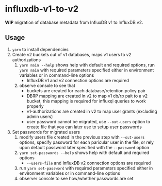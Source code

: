 # influxdb-v1-to-v2

**WIP** migration of database metadata from InfluxDB v1 to InfluxDB v2.

## Usage

1. `yarn` to install dependencies
1. Create v2 buckets out of v1 databases, maps v1 users to v2 authorizations
   1. `yarn main --help` shows help with default and required options, run `yarn main` with required parameters specified either in environment variables or in command-line options
      - InfluxDB v1 and v2 connection options are required
   1. observe console to see that
      - buckets are created for each database/retention policy pair
      - DBRP mapping are created in v2 to map v1 db/rp pait to a v2 bucket, this mapping is required for influxql queries to work properly
      - v1-authorizations are created in v2 to map user grants (excluding admin users)
      - user password cannot be migrated, use `--out-users` option to create file that you can later use to setup user passwords
1. Set passwords for migrated users
   1. modify users file created in the previous step with `--out-users` options, specify password for each paricular user in the file, or rely 
      upon default password later specified with the `--password` option
   1. `yarn set-passwords --help` shows help with default and required options
      - `--users-file` and InfluxDB v2 connection options are required
   1. run `yarn set-password` with required parameters specified either in environment variables or in command-line options
   1. observer console to see how/whether  passwords are set

